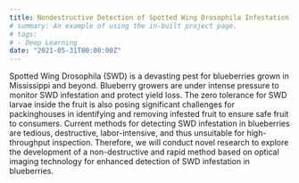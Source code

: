 ```yaml
---
title: Nondestructive Detection of Spotted Wing Drosophila Infestation in Blueberry Fruit Using Optical Imaging (2021-2023, USDA-AMS Specialty Crop Block Grant Program)
# summary: An example of using the in-built project page.
# tags:
# - Deep Learning
date: "2021-05-31T00:00:00Z"
---
```

Spotted Wing Drosophila (SWD) is a devasting pest for blueberries grown in Mississippi and beyond. Blueberry growers are under intense pressure to monitor SWD infestation and protect yield loss. The zero tolerance for SWD larvae inside the fruit is also posing significant challenges for packinghouses in identifying and removing infested fruit to ensure safe fruit to consumers. Current methods for detecting SWD infestation in blueberries are tedious, destructive, labor-intensive, and thus unsuitable for high-throughput inspection. Therefore, we will conduct novel research to explore the development of a non-destructive and rapid method based on optical imaging technology for enhanced detection of SWD infestation in blueberries. 
